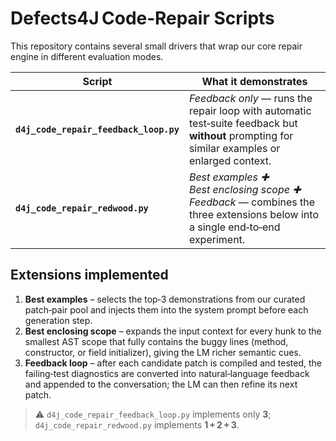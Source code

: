 # Defects4J Code‑Repair Scripts

This repository contains several small drivers that wrap our core repair engine in different evaluation modes.

| Script                                 | What it demonstrates                                                                                                                          |
| -------------------------------------- | --------------------------------------------------------------------------------------------------------------------------------------------- |
| **`d4j_code_repair_feedback_loop.py`** | *Feedback only* — runs the repair loop with automatic test‑suite feedback but **without** prompting for similar examples or enlarged context. |
| **`d4j_code_repair_redwood.py`**       | *Best examples ✚ Best enclosing scope ✚ Feedback* — combines the three extensions below into a single end‑to‑end experiment.                  |

## Extensions implemented

1. **Best examples** – selects the top‑$3$ demonstrations from our curated patch‐pair pool and injects them into the system prompt before each generation step.
2. **Best enclosing scope** – expands the input context for every hunk to the smallest AST scope that fully contains the buggy lines (method, constructor, or field initializer), giving the LM richer semantic cues.
3. **Feedback loop** – after each candidate patch is compiled and tested, the failing‑test diagnostics are converted into natural‑language feedback and appended to the conversation; the LM can then refine its next patch.

> ⚠️ `d4j_code_repair_feedback_loop.py` implements only **3**; `d4j_code_repair_redwood.py` implements **1 + 2 + 3**.
